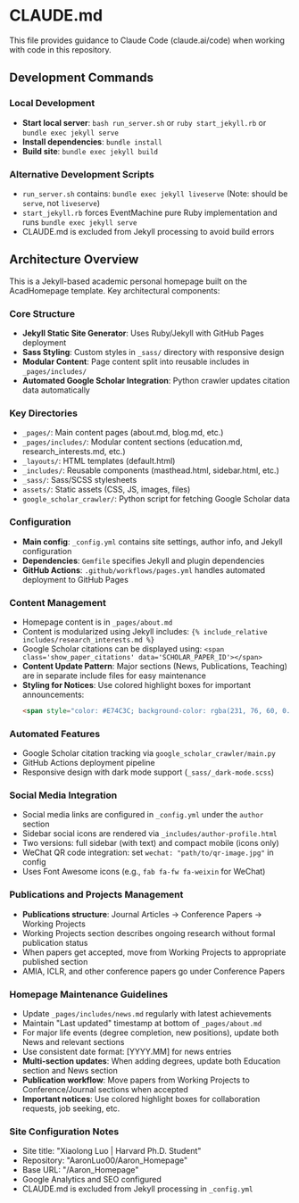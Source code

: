 # CLAUDE.md

This file provides guidance to Claude Code (claude.ai/code) when working with code in this repository.

## Development Commands

### Local Development
- **Start local server**: `bash run_server.sh` or `ruby start_jekyll.rb` or `bundle exec jekyll serve`
- **Install dependencies**: `bundle install`
- **Build site**: `bundle exec jekyll build`

### Alternative Development Scripts
- `run_server.sh` contains: `bundle exec jekyll liveserve` (Note: should be `serve`, not `liveserve`)
- `start_jekyll.rb` forces EventMachine pure Ruby implementation and runs `bundle exec jekyll serve`
- CLAUDE.md is excluded from Jekyll processing to avoid build errors

## Architecture Overview

This is a Jekyll-based academic personal homepage built on the AcadHomepage template. Key architectural components:

### Core Structure
- **Jekyll Static Site Generator**: Uses Ruby/Jekyll with GitHub Pages deployment
- **Sass Styling**: Custom styles in `_sass/` directory with responsive design
- **Modular Content**: Page content split into reusable includes in `_pages/includes/`
- **Automated Google Scholar Integration**: Python crawler updates citation data automatically

### Key Directories
- `_pages/`: Main content pages (about.md, blog.md, etc.)
- `_pages/includes/`: Modular content sections (education.md, research_interests.md, etc.)
- `_layouts/`: HTML templates (default.html)
- `_includes/`: Reusable components (masthead.html, sidebar.html, etc.)
- `_sass/`: Sass/SCSS stylesheets
- `assets/`: Static assets (CSS, JS, images, files)
- `google_scholar_crawler/`: Python script for fetching Google Scholar data

### Configuration
- **Main config**: `_config.yml` contains site settings, author info, and Jekyll configuration
- **Dependencies**: `Gemfile` specifies Jekyll and plugin dependencies
- **GitHub Actions**: `.github/workflows/pages.yml` handles automated deployment to GitHub Pages

### Content Management
- Homepage content is in `_pages/about.md`
- Content is modularized using Jekyll includes: `{% include_relative includes/research_interests.md %}`
- Google Scholar citations can be displayed using: `<span class='show_paper_citations' data='SCHOLAR_PAPER_ID'></span>`
- **Content Update Pattern**: Major sections (News, Publications, Teaching) are in separate include files for easy maintenance
- **Styling for Notices**: Use colored highlight boxes for important announcements:
  ```html
  <span style="color: #E74C3C; background-color: rgba(231, 76, 60, 0.1); padding: 5px 10px; border-radius: 4px;">Important announcement</span>
  ```

### Automated Features
- Google Scholar citation tracking via `google_scholar_crawler/main.py`
- GitHub Actions deployment pipeline
- Responsive design with dark mode support (`_sass/_dark-mode.scss`)

### Social Media Integration
- Social media links are configured in `_config.yml` under the `author` section
- Sidebar social icons are rendered via `_includes/author-profile.html`
- Two versions: full sidebar (with text) and compact mobile (icons only)
- WeChat QR code integration: set `wechat: "path/to/qr-image.jpg"` in config
- Uses Font Awesome icons (e.g., `fab fa-fw fa-weixin` for WeChat)

### Publications and Projects Management
- **Publications structure**: Journal Articles → Conference Papers → Working Projects
- Working Projects section describes ongoing research without formal publication status
- When papers get accepted, move from Working Projects to appropriate published section
- AMIA, ICLR, and other conference papers go under Conference Papers

### Homepage Maintenance Guidelines
- Update `_pages/includes/news.md` regularly with latest achievements
- Maintain "Last updated" timestamp at bottom of `_pages/about.md`
- For major life events (degree completion, new positions), update both News and relevant sections
- Use consistent date format: [YYYY.MM] for news entries
- **Multi-section updates**: When adding degrees, update both Education section and News section
- **Publication workflow**: Move papers from Working Projects to Conference/Journal sections when accepted
- **Important notices**: Use colored highlight boxes for collaboration requests, job seeking, etc.

### Site Configuration Notes
- Site title: "Xiaolong Luo | Harvard Ph.D. Student"
- Repository: "AaronLuo00/Aaron_Homepage"
- Base URL: "/Aaron_Homepage"
- Google Analytics and SEO configured
- CLAUDE.md is excluded from Jekyll processing in `_config.yml`